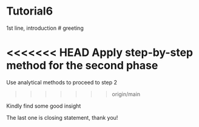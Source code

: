 # Tutorial6

1st line, introduction # greeting

<<<<<<< HEAD
Apply step-by-step method for the second phase
=======
Use analytical methods to proceed to step 2
>>>>>>> origin/main

Kindly find some good insight

The last one is closing statement, thank you!
